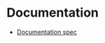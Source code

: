 # Documentation

* [Documentation spec](https://github.com/shepner/Documentation/blob/master/ad9c7149-fa91-4e62-a86b-fdc4387840d1.yaml)

